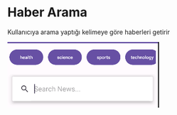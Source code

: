 # Haber Arama

Kullanıcıya arama yaptığı kelimeye göre haberleri getirir

![](.gitbook/assets/SearchBar.png)
